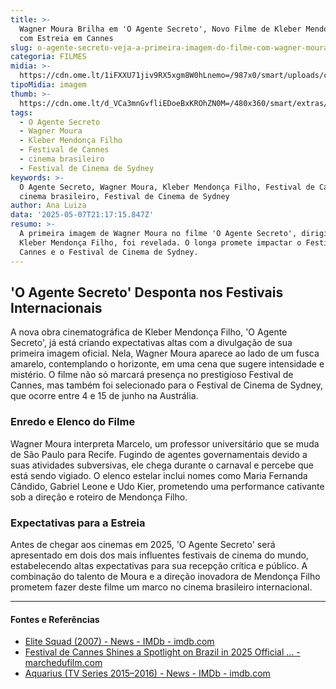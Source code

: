 ```yaml
---
title: >-
  Wagner Moura Brilha em 'O Agente Secreto', Novo Filme de Kleber Mendonça Filho
  com Estreia em Cannes
slug: o-agente-secreto-veja-a-primeira-imagem-do-filme-com-wagner-moura
categoria: FILMES
midia: >-
  https://cdn.ome.lt/1iFXXU71jiv9RX5xgm8W0hLnemo=/987x0/smart/uploads/conteudo/fotos/Design_sem_nome_-_2025-05-07T180824.796.png
tipoMidia: imagem
thumb: >-
  https://cdn.ome.lt/d_VCa3mnGvfliEDoeBxKROhZN0M=/480x360/smart/extras/conteudos/Design_sem_nome_-_2025-05-07T180824.796.png
tags:
  - O Agente Secreto
  - Wagner Moura
  - Kleber Mendonça Filho
  - Festival de Cannes
  - cinema brasileiro
  - Festival de Cinema de Sydney
keywords: >-
  O Agente Secreto, Wagner Moura, Kleber Mendonça Filho, Festival de Cannes,
  cinema brasileiro, Festival de Cinema de Sydney
author: Ana Luiza
data: '2025-05-07T21:17:15.847Z'
resumo: >-
  A primeira imagem de Wagner Moura no filme 'O Agente Secreto', dirigido por
  Kleber Mendonça Filho, foi revelada. O longa promete impactar o Festival de
  Cannes e o Festival de Cinema de Sydney.
---
```


## 'O Agente Secreto' Desponta nos Festivais Internacionais

<blockquote class="twitter-tweet"><a href="https://twitter.com/user/status/1920216290637008932"></a></blockquote>

A nova obra cinematográfica de Kleber Mendonça Filho, 'O Agente Secreto', já está criando expectativas altas com a divulgação de sua primeira imagem oficial. Nela, Wagner Moura aparece ao lado de um fusca amarelo, contemplando o horizonte, em uma cena que sugere intensidade e mistério. O filme não só marcará presença no prestigioso Festival de Cannes, mas também foi selecionado para o Festival de Cinema de Sydney, que ocorre entre 4 e 15 de junho na Austrália.

### Enredo e Elenco do Filme

Wagner Moura interpreta Marcelo, um professor universitário que se muda de São Paulo para Recife. Fugindo de agentes governamentais devido a suas atividades subversivas, ele chega durante o carnaval e percebe que está sendo vigiado. O elenco estelar inclui nomes como Maria Fernanda Cândido, Gabriel Leone e Udo Kier, prometendo uma performance cativante sob a direção e roteiro de Mendonça Filho.

### Expectativas para a Estreia

Antes de chegar aos cinemas em 2025, 'O Agente Secreto' será apresentado em dois dos mais influentes festivais de cinema do mundo, estabelecendo altas expectativas para sua recepção crítica e público. A combinação do talento de Moura e a direção inovadora de Mendonça Filho prometem fazer deste filme um marco no cinema brasileiro internacional.

---

#### Fontes e Referências

- [Elite Squad (2007) - News - IMDb - imdb.com](https://www.imdb.com/title/tt0861739/news/)
- [Festival de Cannes Shines a Spotlight on Brazil in 2025 Official ... - marchedufilm.com](https://www.marchedufilm.com/news/festival-de-cannes-shines-a-spotlight-on-brazil-in-2025-official-selection/)
- [Aquarius (TV Series 2015–2016) - News - IMDb - imdb.com](https://www.imdb.com/title/tt3768572/news/)
